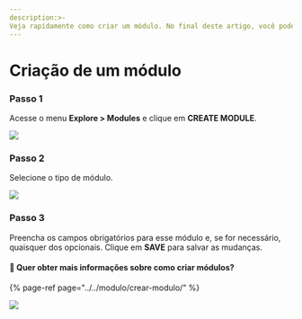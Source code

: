 ```yaml
---
description:>-
Veja rapidamente como criar um módulo. No final deste artigo, você pode acessar os passos de maneira muito mais detalhada.
---
```


# Criação de um módulo

### Passo 1

Acesse o menu **Explore > Modules** e clique em **CREATE MODULE**.

![](https://lh6.googleusercontent.com/G81nVKTnKmzn00dER9vN8R54wcSxnV_dB4gBhxkFYgFbH26FFJ6FZBLVdlO60WmGhB0r_z7dCIY9egw2ln-WP4gVDPoZZU97Cni-HIQiuld9_I9GZm7obHkGIx3Qm-7mPRGhOTXk)

### Passo 2

Selecione o tipo de módulo.

![](https://lh4.googleusercontent.com/GJtd8T-7HRLDD88KMgiLRubrOJSWZ2k4PjYxO_aj-vHQUxSSLp1Yv_sNthy1NTAtUsGqcfhgnqFZMWeCPMd-8E9fyNUrOHmkH1dxAQcYW098p5N1iPMAngwNV3E7FlNsD9M_H-01)

### Passo 3

Preencha os campos obrigatórios para esse módulo e, se for necessário, quaisquer dos opcionais. Clique em **SAVE** para salvar as mudanças.

#### 🎯 Quer obter mais informações sobre como criar módulos?

{% page-ref page="../../modulo/crear-modulo/" %}

![](../../.gitbook/assets/create_module.gif)

##

